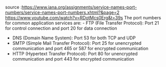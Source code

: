 source :https://www.iana.org/assignments/service-names-port-numbers/service-names-port-numbers.xhtml?&page=2 https://www.youtube.com/watch?v=RDotMcs0Erg&t=39s
The port numbers for common application services are:   -  FTP (File Transfer Protocol): Port 21 for control connection and port 20 for data connection 
- DNS (Domain Name System): Port 53 for both TCP and UDP 
- SMTP (Simple Mail Transfer Protocol): Port 25 for unencrypted communication and port 465 or 587 for encrypted communication 
- HTTP (Hypertext Transfer Protocol): Port 80 for unencrypted communication and port 443 for encrypted communication